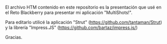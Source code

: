 El archivo HTM contenido en este repositorio es la presentación que usé en el Reto Blackberry para presentar mi aplicación "MultiShots!".

Para editarlo utilicé la aplicación "Strut" (https://github.com/tantaman/Strut) y la librería "Impress.JS" (https://github.com/bartaz/impress.js/)

Gracias.